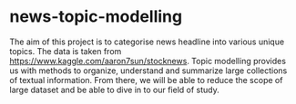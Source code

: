 # news-topic-modelling

The aim of this project is to categorise news headline into various unique topics. The data is taken from https://www.kaggle.com/aaron7sun/stocknews. Topic modelling provides us with methods to organize, understand and summarize large collections of textual information. From there, we will be able to reduce the scope of large dataset and be able to dive in to our field of study.
